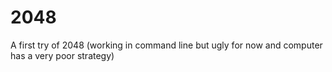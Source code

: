 # 2048
A first try of 2048 (working in command line but ugly for now and computer has a very poor strategy)
